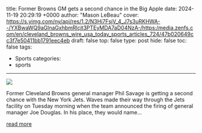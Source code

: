 title: Former Browns GM gets a second chance in the Big Apple
date: 2024-11-19 20:29:19 +0000
author: "Mason LeBeau"
cover: https://s.yimg.com/ny/api/res/1.2/N3Hi7FsjV_4_J7s3uRKHWA--/YXBwaWQ9aGlnaGxhbmRlcjt3PTEyMDA7aD04NzA-/https:/media.zenfs.com/en/cleveland_browns_wire_usa_today_sports_articles_724/47b020649cc3f7e50411bb1791eec4eb
draft: false
top: false
type: post
hide: false
toc: false
tags:
  - Sports
categories:
  - sports
---

![](https://s.yimg.com/ny/api/res/1.2/N3Hi7FsjV_4_J7s3uRKHWA--/YXBwaWQ9aGlnaGxhbmRlcjt3PTEyMDA7aD04NzA-/https:/media.zenfs.com/en/cleveland_browns_wire_usa_today_sports_articles_724/47b020649cc3f7e50411bb1791eec4eb)

Former Cleveland Browns general manager Phil Savage is getting a second chance with the New York Jets. Waves made their way through the Jets facility on Tuesday morning when the team announced the firing of general manager Joe Douglas. In his place, they would name…

[read more](https://brownswire.usatoday.com/2024/11/19/browns-phil-savage-jets-interim-gm/)
